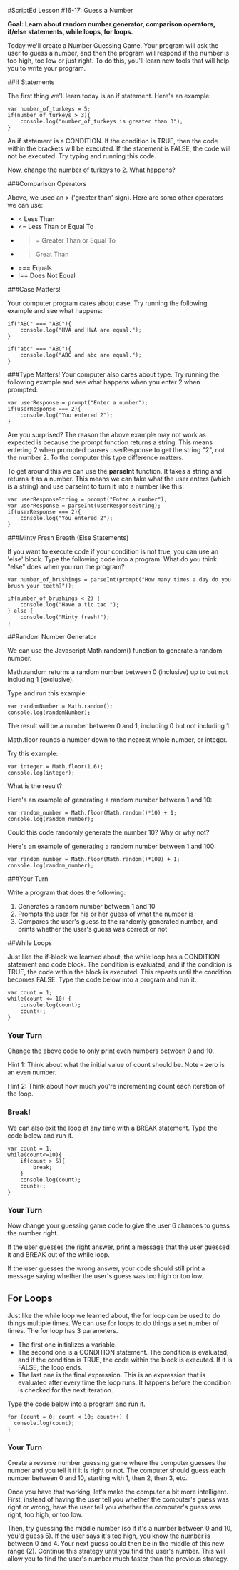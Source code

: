 #ScriptEd Lesson #16-17: Guess a Number

**Goal: Learn about random number generator, comparison operators, if/else statements, while loops, for loops.**

Today we'll create a Number Guessing Game. Your program will ask the user to guess a
number, and then the program will respond if the number is too high, too low or just right. To do
this, you'll learn new tools that will help you to write your program.

##If Statements

The first thing we'll learn today is an if statement. Here's an example:

    var number_of_turkeys = 5;
    if(number_of_turkeys > 3){
        console.log("number_of_turkeys is greater than 3");
    }


An if statement is a CONDITION. If the condition is TRUE, then the code within the brackets will be
executed. If the statement is FALSE, the code will not be executed. Try typing and running this
code.

Now, change the number of turkeys to 2. What happens?

###Comparison Operators

Above, we used an > ('greater than' sign). Here are some other operators we can use:

* < Less Than
* <= Less Than or Equal To
* >= Greater Than or Equal To
* > Great Than
* === Equals
* !== Does Not Equal

###Case Matters!

Your computer program cares about case. Try running the following example and see what happens:

    if("ABC" === "ABC"){
        console.log("HVA and HVA are equal.");
    }

    if("abc" === "ABC"){
        console.log("ABC and abc are equal.");
    }


###Type Matters!
Your computer also cares about type. Try running the following example and see what happens when you enter 2 when prompted:

    var userResponse = prompt("Enter a number");
    if(userResponse === 2){
        console.log("You entered 2");
    }


Are you surprised?  The reason the above example may not work as expected is because the prompt function returns a string.  This means entering 2 when prompted causes userResponse to get the string "2", not the number 2.  To the computer this type difference matters.  

To get around this we can use the **parseInt** function.  It takes a string and returns it as a number.  This means we can take what the user enters (which is a string) and use parseInt to turn it into a number like this:

    var userResponseString = prompt("Enter a number");
    var userResponse = parseInt(userResponseString);
    if(userResponse === 2){
        console.log("You entered 2");
    }


###Minty Fresh Breath (Else Statements)

If you want to execute code if your condition is not true, you can use an 'else' block. Type the
following code into a program. What do you think "else" does when you run the program?

    var number_of_brushings = parseInt(prompt("How many times a day do you brush your teeth?"));

    if(number_of_brushings < 2) {
        console.log("Have a tic tac.");
    } else {
        console.log("Minty fresh!");
    }


##Random Number Generator

We can use the Javascript Math.random() function to generate a random number.

Math.random returns a random number between 0 (inclusive) up to but not including 1 (exclusive).

Type and run this example:

    var randomNumber = Math.random();
    console.log(randomNumber);


The result will be a number between 0 and 1, including 0 but not including 1.

Math.floor rounds a number down to the nearest whole number, or integer.

Try this example:

    var integer = Math.floor(1.6);
    console.log(integer);


What is the result?

Here's an example of generating a random number between 1 and 10:

    var random_number = Math.floor(Math.random()*10) + 1;
    console.log(random_number);


Could this code randomly generate the number 10? Why or why not?

Here's an example of generating a random number between 1 and 100:

    var random_number = Math.floor(Math.random()*100) + 1;
    console.log(random_number);


###Your Turn

Write a program that does the following:

1. Generates a random number between 1 and 10
2. Prompts the user for his or her guess of what the number is
3. Compares the user's guess to the randomly generated number, and prints whether the user's guess was correct or not

##While Loops

Just like the if-block we learned about, the while loop has a CONDITION statement and code block. The condition is evaluated, and if the condition is TRUE, the code within the block is executed. This repeats until the condition becomes FALSE. Type the code below into a program and run it.

    var count = 1;
    while(count <= 10) {
        console.log(count);
        count++;
    }


### Your Turn

Change the above code to only print even numbers between 0 and 10.

Hint 1: Think about what the initial value of count should be. Note - zero is an even number.

Hint 2: Think about how much you're incrementing count each iteration of the loop.

### Break!
We can also exit the loop at any time with a BREAK statement. Type the code below and run it.

    var count = 1;
    while(count<=10){
        if(count > 5){
            break;
        }
        console.log(count);
        count++;
    }


### Your Turn

Now change your guessing game code to give the user 6 chances to guess the number right.

If the user guesses the right answer, print a message that the user guessed it and BREAK out of the
while loop.

If the user guesses the wrong answer, your code should still print a message saying whether the
user's guess was too high or too low.

## For Loops

Just like the while loop we learned about, the for loop can be used to do things multiple times. We can use for loops to do things a set number of times. The for loop has 3 parameters.
* The first one initializes a variable.
* The second one is a CONDITION statement. The condition is evaluated, and if the condition is TRUE, the code within the block is executed. If it is FALSE, the loop ends.
* The last one is the final expression. This is an expression that is evaluated after every time the loop runs. It happens before the condition is checked for the next iteration.

Type the code below into a program and run it.

    for (count = 0; count < 10; count++) {
      console.log(count);
    }


### Your Turn

Create a reverse number guessing game where the computer guesses the number and you tell it if it is right or not. The computer should guess each number between 0 and 10, starting with 1, then 2, then 3, etc.

Once you have that working, let's make the computer a bit more intelligent.  First, instead of having the user tell you whether the computer's guess was right or wrong, have the user tell you whether the computer's guess was right, too high, or too low.  

Then, try guessing the middle number (so if it's a number between 0 and 10, you'd guess 5).  If the user says it's too high, you know the number is between 0 and 4.  Your next guess could then be in the middle of this new range (2).  Continue this strategy until you find the user's number.  This will allow you to find the user's number much faster than the previous strategy.

